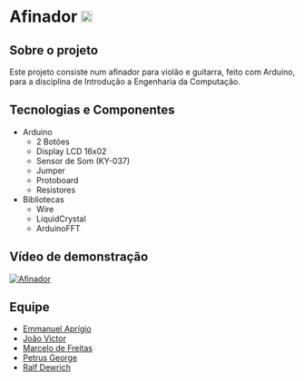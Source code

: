 # Afinador <img width="20" src="https://cdn.iconscout.com/icon/free/png-256/arduino-1-226076.png"/>

## Sobre o projeto
Este projeto consiste num afinador para violão e guitarra, feito com Arduino, para a disciplina de Introdução a Engenharia da Computação.
          
## Tecnologias e Componentes
- Arduino
    - 2 Botões
    - Display LCD 16x02
    - Sensor de Som (KY-037)
    - Jumper
    - Protoboard
    - Resistores
- Bibliotecas
    - Wire
    - LiquidCrystal
    - ArduinoFFT

## Vídeo de demonstração

[![Afinador](https://i9.ytimg.com/vi_webp/-lJMRxDvjMQ/mq2.webp?sqp=CMCovZwG-oaymwEmCMACELQB8quKqQMa8AEB-AH-BIAC4AKKAgwIABABGE0gUShlMA8=&rs=AOn4CLC3_Ecr0C0cWWzVu6qjiqwGZitbBg)](https://www.youtube.com/watch?v=-lJMRxDvjMQ&ab_channel=RalfDewrichFerreira "Everything Is AWESOME")

## Equipe

- [Emmanuel Aprígio](https://github.com/emmano2997 "Emmanuel Aprígio")
- [João Victor](https://github.com/JoaoVictor-freire "João Victor")
- [Marcelo de Freitas](https://github.com/mxxxrc "Marcelo de Freitas")
- [Petrus George](https://github.com/PetrusGeorge "Petrus George")
- [Ralf Dewrich](https://github.com/ralfferreira "Ralf Dewrich")
